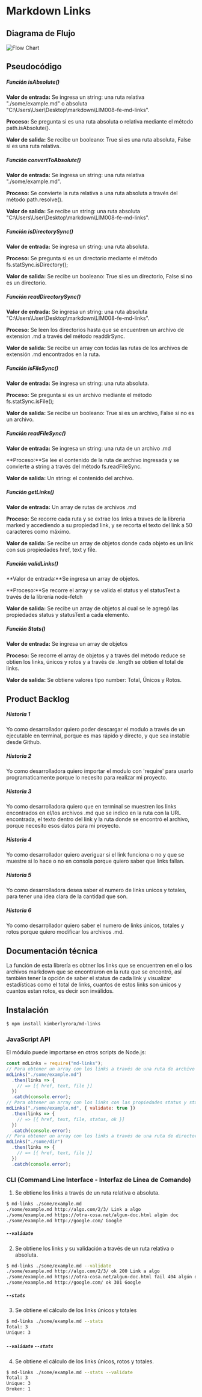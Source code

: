 # Markdown Links

## Diagrama de Flujo

![Flow Chart](https://user-images.githubusercontent.com/45085970/54211481-666e9700-44af-11e9-8218-9157bc9fe06c.jpg)

## Pseudocódigo

##### Función isAbsolute()

**Valor de entrada:** Se ingresa un string: una ruta relativa "./some/example.md" o absoluta "C:\Users\User\Desktop\markdown\LIM008-fe-md-links".

**Proceso:** Se pregunta si es una ruta absoluta o relativa mediante el método path.isAbsolute().

**Valor de salida:** Se recibe un booleano: True si es una ruta absoluta, False si es una ruta relativa.

##### Función convertToAbsolute() 

**Valor de entrada:** Se ingresa un string: una ruta relativa "./some/example.md".

**Proceso:** Se convierte la ruta relativa a una ruta absoluta a través del método path.resolve().

**Valor de salida:** Se recibe un string: una ruta absoluta "C:\Users\User\Desktop\markdown\LIM008-fe-md-links".

##### Función isDirectorySync()

**Valor de entrada:** Se ingresa un string: una ruta absoluta.

**Proceso:** Se pregunta si es un directorio mediante el método fs.statSync.isDirectory();

**Valor de salida:** Se recibe un booleano: True si es un directorio, False si no es un directorio.

##### Función readDirectorySync()

**Valor de entrada:** Se ingresa un string: una ruta absoluta "C:\Users\User\Desktop\markdown\LIM008-fe-md-links".

**Proceso:** Se leen los directorios hasta que se encuentren un archivo de extension .md a través del método readdirSync.

**Valor de salida:** Se recibe un array con todas las rutas de los archivos de extensión .md encontrados en la ruta.

##### Función isFileSync()

**Valor de entrada:** Se ingresa un string: una ruta absoluta.

**Proceso:**  Se pregunta si es un archivo mediante el método fs.statSync.isFile();

**Valor de salida:** Se recibe un booleano: True si es un archivo, False si no es un archivo.

##### Función readFileSync()

**Valor de entrada:** Se ingresa un string: una ruta de un archivo .md

**Proceso:**Se lee el contenido de la ruta de archivo ingresada y se convierte a string a través del método fs.readFileSync.

**Valor de salida:** Un string: el contenido del archivo.

##### Función getLinks()

**Valor de entrada:** Un array de rutas de archivos .md

**Proceso:** Se recorre cada ruta y se extrae los links a traves de la librería marked y accediendo a su propiedad link, y se recorta el texto del link a 50 caracteres como máximo.

**Valor de salida:** Se recibe un array de objetos donde cada objeto es un link con sus propiedades href, text y file.

##### Función validLinks()

**Valor de entrada:**Se ingresa un array de objetos.

**Proceso:**Se recorre el array y se valida el status y el statusText a través de la librería node-fetch

**Valor de salida:** Se recibe un array de objetos al cual se le agregó las propiedades status y statusText a cada elemento.

##### Función Stats()

**Valor de entrada:** Se ingresa un array de objetos

**Proceso:** Se recorre el array de objetos y a través del método reduce se obtien los links, únicos y rotos y a través de .length se obtien el total de links.

**Valor de salida:** Se obtiene valores tipo number: Total, Únicos y Rotos.

## Product Backlog

##### Historia 1
Yo como desarrollador quiero poder descargar el modulo a través de un ejecutable en terminal, porque es mas rápido y directo, y que sea instable desde Github.

##### Historia 2
Yo como desarrolladora quiero importar el modulo con 'require' para usarlo programaticamente porque lo necesito para realizar mi proyecto.

##### Historia 3
Yo como desarrolladora quiero que en terminal se muestren los links encontrados en el/los archivos .md que se indico en la ruta con la URL encontrada, el texto dentro del link y la ruta donde se encontró el archivo, porque necesito esos datos para mi proyecto.

##### Historia 4
Yo como desarrollador quiero averiguar si el link funciona o no y que se muestre si lo hace o no en consola porque quiero saber que links fallan.

##### Historia 5
Yo como desarrolladora desea saber el numero de links unicos y totales, para tener una idea clara de la cantidad que son.

##### Historia 6
Yo como desarrollador quiero saber el numero de links únicos, totales y rotos porque quiero modificar los archivos .md.

## Documentación técnica
La función de esta librería es obtner los links que se encuentren en el o los archivos markdown que se encontraron en la ruta que se encontró, así también tener la opción de saber el status de cada link y visualizar estadísticas como el total de links, cuantos de estos links son únicos y cuantos estan rotos, es decir son inválidos.

## Instalación
```sh
$ npm install kimberlyrora/md-links
```

### JavaScript API

El módulo puede importarse en otros scripts de Node.js:

```js
const mdLinks = require("md-links");
// Para obtener un array con los links a través de una ruta de archivo
mdLinks("./some/example.md")
  .then(links => {
    // => [{ href, text, file }]
  })
  .catch(console.error);
// Para obtener un array con los links con las propiedades status y statusText agregadas
mdLinks("./some/example.md", { validate: true })
  .then(links => {
    // => [{ href, text, file, status, ok }]
  })
  .catch(console.error);
// Para obtener un array con los links a través de una ruta de directorio
mdLinks("./some/dir")
  .then(links => {
    // => [{ href, text, file }]
  })
  .catch(console.error);
```

### CLI (Command Line Interface - Interfaz de Línea de Comando)
1. Se obtiene los links a través de un ruta relativa o absoluta. 
```sh
$ md-links ./some/example.md
./some/example.md http://algo.com/2/3/ Link a algo
./some/example.md https://otra-cosa.net/algun-doc.html algún doc
./some/example.md http://google.com/ Google
```
##### `--validate`
2. Se obtiene los links y su validación a través de un ruta relativa o absoluta. 
```sh
$ md-links ./some/example.md --validate
./some/example.md http://algo.com/2/3/ ok 200 Link a algo
./some/example.md https://otra-cosa.net/algun-doc.html fail 404 algún doc
./some/example.md http://google.com/ ok 301 Google
```
##### `--stats`
3. Se obtiene el cálculo de los links únicos y totales
```sh
$ md-links ./some/example.md --stats
Total: 3
Unique: 3
```
##### `--validate` `--stats` 
4. Se obtiene el cálculo de los links únicos, rotos y totales.
```sh
$ md-links ./some/example.md --stats --validate
Total: 3
Unique: 3
Broken: 1
```
